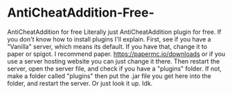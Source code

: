 # AntiCheatAddition-Free-
AntiCheatAddition for free
Literally just AntiCheatAddition plugin for free. If you don't know how to install plugins I'll explain. 
First, see if you have a "Vanilla" server, which means its default. If you have that, change it to paper or spigot. I recommend paper. https://papermc.io/downloads or if you use a server hosting website you can just change it there. Then restart the server, open the server file, and check if you have a "plugins" folder. If not, make a folder called "plugins" then put the .jar file you get here into the folder, and restart the server. Or just look it up. Idk.
